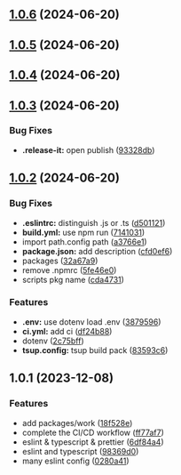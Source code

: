

## [1.0.6](https://github.com/qlover/fe-base-tsup/compare/1.0.5...1.0.6) (2024-06-20)

## [1.0.5](https://github.com/qlover/fe-base-tsup/compare/1.0.4...1.0.5) (2024-06-20)

## [1.0.4](https://github.com/qlover/fe-base-tsup/compare/1.0.3...1.0.4) (2024-06-20)

## [1.0.3](https://github.com/qlover/fe-base-tsup/compare/1.0.2...1.0.3) (2024-06-20)


### Bug Fixes

* **.release-it:** open publish ([93328db](https://github.com/qlover/fe-base-tsup/commit/93328db0438d51ac58fdff4060ff7e94e921f643))

## [1.0.2](https://github.com/qlover/fe-base-tsup/compare/1.0.1...1.0.2) (2024-06-20)


### Bug Fixes

* **.eslintrc:** distinguish .js or .ts ([d501121](https://github.com/qlover/fe-base-tsup/commit/d501121fee68657c2c5bb448b90920bf185520cc))
* **build.yml:** use npm run ([7141031](https://github.com/qlover/fe-base-tsup/commit/7141031ab4c6fda59475372dd9b5207ad71974b5))
* import path.config path ([a3766e1](https://github.com/qlover/fe-base-tsup/commit/a3766e1877ef38a1661bc3bb55f4bb37bf436bbb))
* **package.json:** add description ([cfd0ef6](https://github.com/qlover/fe-base-tsup/commit/cfd0ef6a3cf2477cafc0ac827dd4459defdebda2))
* packages ([32a67a9](https://github.com/qlover/fe-base-tsup/commit/32a67a9441c69981422d0fe2b5246ea0f6de647d))
* remove .npmrc ([5fe46e0](https://github.com/qlover/fe-base-tsup/commit/5fe46e0e91668e95a0056657abc875dfaeb10c3e))
* scripts pkg name ([cda4731](https://github.com/qlover/fe-base-tsup/commit/cda4731d244eb8f4c14ea374b98b4d995d886d5b))


### Features

* **.env:** use dotenv load .env ([3879596](https://github.com/qlover/fe-base-tsup/commit/3879596f6ca4017b1f12e4fc3ea5c928dc575fd0))
* **ci.yml:** add ci ([df24b88](https://github.com/qlover/fe-base-tsup/commit/df24b883138c710a3f1b8d2f97acf415d5e3c5e7))
* dotenv ([2c75bff](https://github.com/qlover/fe-base-tsup/commit/2c75bffb07ec5c60d70414963e437b7612268c78))
* **tsup.config:** tsup build pack ([83593c6](https://github.com/qlover/fe-base-tsup/commit/83593c66bda61e18120b4c03f5afadee4d96374d))

## 1.0.1 (2023-12-08)


### Features

* add packages/work ([18f528e](https://github.com/qlover/front-work/commit/18f528e9d41ca43abe615b57863c8acde96952ca))
* complete the CI/CD workflow ([ff77af7](https://github.com/qlover/front-work/commit/ff77af71a508b8f1cff5730ddf881cddaa309b01))
* eslint & typescript & prettier ([6df84a4](https://github.com/qlover/front-work/commit/6df84a47a2fd7ff686ace9ffe43830481feb47d8))
* eslint and typescript ([98369d0](https://github.com/qlover/front-work/commit/98369d0cf3b77f51a8a42888fe12087327d46f20))
* many eslint config ([0280a41](https://github.com/qlover/front-work/commit/0280a414fcaf6d6a9aafd73b8c18609c89892d7c))
